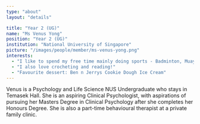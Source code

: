 ```yaml
---
type: "about"
layout: "details"

title: "Year 2 (UG)"
name: "Ms Venus Yong"
position: "Year 2 (UG)"
institution: "National University of Singapore"
picture: "/images/people/member/ms-venus-yong.png"
interests:
  - "I like to spend my free time mainly doing sports - Badminton, Muay Thai, Boxing, Tennis, Softball."
  - "I also love crocheting and reading!"
  - "Favourite dessert: Ben n Jerrys Cookie Dough Ice Cream"
---
```


Venus is a Psychology and Life Science NUS Undergraduate who stays in Temasek Hall. She is an aspiring Clinical Psychologist, with aspirations of pursuing her Masters Degree in Clinical Psychology after she completes her Honours Degree. She is also a part-time behavioural therapist at a private family clinic.
